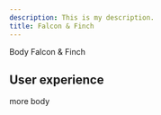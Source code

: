 ```yaml
---
description: This is my description.
title: Falcon & Finch
---
```


Body Falcon & Finch

## User experience

more body